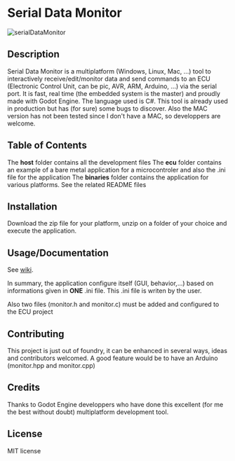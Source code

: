 # Serial Data Monitor

![serialDataMonitor](small.gif)

## Description

Serial Data Monitor is a multiplatform (Windows, Linux, Mac, ...) tool to interactively receive/edit/monitor data and send commands to an ECU (Electronic Control Unit, can be pic, AVR, ARM, Arduino, ...) via the serial port. It is fast, real time (the embedded system is the master) and proudly made with Godot Engine. The language used is C#. This tool is already used in production but has (for sure) some bugs to discover. Also the MAC version has not been tested since I don't have a MAC, so developpers are welcome.

## Table of Contents

The **host** folder contains all the development files
The **ecu** folder contains an example of a bare metal application for a microcontroler and also the .ini file for the application
The **binaries** folder contains the application for various platforms. See the related README files

## Installation

Download the zip file for your platform, unzip on a folder of your choice and execute the application. 

## Usage/Documentation

See [wiki](https://github.com/papyDoctor/serialDataMonitor/wiki).

In summary, the application configure itself (GUI, behavior,...) based on informations given in  **ONE** .ini file. This .ini file is writen by the user.

Also two files (monitor.h and monitor.c) must be added and configured to the ECU project

## Contributing

This project is just out of foundry, it can be enhanced in several ways, ideas and contributors welcomed. A good feature would be to have an Arduino (monitor.hpp and monitor.cpp)

## Credits

Thanks to Godot Engine developpers who have done this excellent (for me the best without doubt) multiplatform development tool. 

## License

MIT license